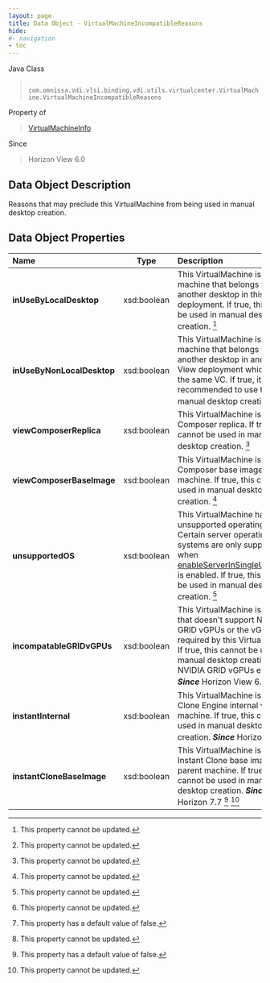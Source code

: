 ```yaml
---
layout: page
title: Data Object - VirtualMachineIncompatibleReasons
hide:
#- navigation
- toc
---
```






Java Class
> ` com.omnissa.vdi.vlsi.binding.vdi.utils.virtualcenter.VirtualMachine.VirtualMachineIncompatibleReasons`

Property of
> [VirtualMachineInfo](vdi.utils.virtualcenter.VirtualMachine.VirtualMachineInfo.md#field_detail)

Since
> Horizon View 6.0


## Data Object Description

Reasons that may preclude this VirtualMachine from being used in manual desktop creation.

## Data Object Properties

 Name | Type | Description
:---|:---:|:---
**inUseByLocalDesktop**|  xsd:boolean|  This VirtualMachine is already a machine that belongs to another desktop in this View deployment. If true, this cannot be used in manual desktop creation. [^2]
**inUseByNonLocalDesktop**|  xsd:boolean|  This VirtualMachine is already a machine that belongs to another desktop in another View deployment which shares the same VC. If true, it is not recommended to use this in manual desktop creation. [^2]
**viewComposerReplica**|  xsd:boolean|  This VirtualMachine is a View Composer replica. If true, this cannot be used in manual desktop creation. [^2]
**viewComposerBaseImage**|  xsd:boolean|  This VirtualMachine is a View Composer base image parent machine. If true, this cannot be used in manual desktop creation. [^2]
**unsupportedOS**|  xsd:boolean|  This VirtualMachine has an unsupported operating system. Certain server operating systems are only supported when [enableServerInSingleUserMode](vdi.infrastructure.GlobalSettings.GeneralData.md#enableServerInSingleUserMode) is enabled. If true, this cannot be used in manual desktop creation. [^2]
**incompatableGRIDvGPUs**|  xsd:boolean|  This VirtualMachine is on a host that doesn't support NVIDIA GRID vGPUs or the vGPU type required by this VirtualMachine. If true, this cannot be used in manual desktop creation with NVIDIA GRID vGPUs enabled.  **_Since_** Horizon View 6.1 [^2]
**instantInternal**|  xsd:boolean|  This VirtualMachine is a Instant Clone Engine internal virtual machine. If true, this cannot be used in manual desktop creation.  **_Since_** Horizon 7.6 [^5] [^2]
**instantCloneBaseImage**|  xsd:boolean|  This VirtualMachine is an Instant Clone base image parent machine. If true, this cannot be used in manual desktop creation.  **_Since_** Horizon 7.7 [^5] [^2]


 


[^2]: This property cannot be updated.
[^5]: This property has a default value of false.